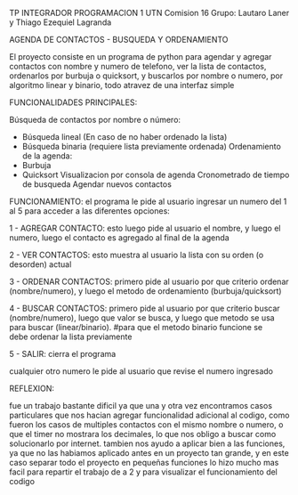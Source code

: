 TP INTEGRADOR PROGRAMACION 1 UTN
Comision 16
Grupo: Lautaro Laner y Thiago Ezequiel Lagranda

AGENDA DE CONTACTOS - BUSQUEDA Y ORDENAMIENTO

El proyecto consiste en un programa de python para agendar y agregar contactos con nombre y numero de telefono,
ver la lista de contactos, ordenarlos por burbuja o quicksort, y buscarlos por 
nombre o numero, por algoritmo linear y binario, todo atravez de una interfaz simple

FUNCIONALIDADES PRINCIPALES:

Búsqueda de contactos por nombre o número:
  - Búsqueda lineal (En caso de no haber ordenado la lista)
  - Búsqueda binaria (requiere lista previamente ordenada)
Ordenamiento de la agenda:
  - Burbuja
  - Quicksort
Visualizacion por consola de agenda
Cronometrado de tiempo de busqueda
Agendar nuevos contactos

FUNCIONAMIENTO:
el programa le pide al usuario ingresar un numero del 1 al 5 para acceder a las diferentes opciones:

1 - AGREGAR CONTACTO:
    esto luego pide al usuario el nombre, y luego el numero, luego el contacto es agregado al final de la agenda
    
2 - VER CONTACTOS:
    esto muestra al usuario la lista con su orden (o desorden) actual
    
3 - ORDENAR CONTACTOS:
    primero pide al usuario por que criterio ordenar (nombre/numero), y luego el metodo de ordenamiento (burbuja/quicksort)
    
4 - BUSCAR CONTACTOS:
    primero pide al usuario por que criterio buscar (nombre/numero), luego que valor se busca,
    y luego que metodo se usa para buscar (linear/binario). #para que el metodo binario funcione se  
    debe ordenar la lista previamente
    
5 - SALIR:
    cierra el programa
    
cualquier otro numero le pide al usuario que revise el numero ingresado

REFLEXION:

fue un trabajo bastante dificil ya que una y otra vez encontramos casos particulares que nos hacian agregar funcionalidad adicional al codigo,
como fueron los casos de multiples contactos con el mismo nombre o numero,
o que el timer no mostrara los decimales, lo que nos obligo a buscar como solucionarlo por internet.
tambien nos ayudo a aplicar bien a las funciones, ya que no las habiamos aplicado antes en un proyecto tan grande, y en este caso separar todo el proyecto en pequeñas funciones lo hizo mucho
mas facil para repartir el trabajo de a 2 y para visualizar el funcionamiento del codigo
